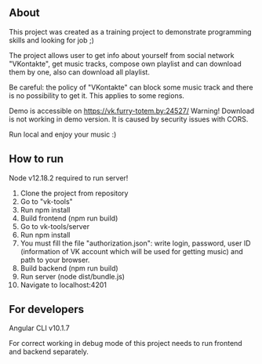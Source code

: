 ## About

This project was created as a training project to demonstrate programming skills and looking for job ;)

The project allows user to get info about yourself from social network "VKontakte", get music tracks, compose own playlist and can download them by one, also can download all playlist.

Be careful: the policy of "VKontakte" can block some music track and there is no possibility to get it. This applies to some regions.

Demo is accessible on https://vk.furry-totem.by:24527/
Warning! Download is not working in demo version. It is caused by security issues with CORS.

Run local and enjoy your music :)

## How to run

Node v12.18.2 required to run server!

1. Clone the project from repository
2. Go to "vk-tools"
3. Run npm install
4. Build frontend (npm run build)
5. Go to vk-tools/server 
6. Run npm install
7. You must fill the file "authorization.json": write login, password, user ID (information of VK account which will be used for getting music) and path to your browser.
8. Build backend (npm run build)
9. Run server (node dist/bundle.js)
10. Navigate to localhost:4201

## For developers

Angular CLI v10.1.7

For correct working in debug mode of this project needs to run frontend and backend separately.

